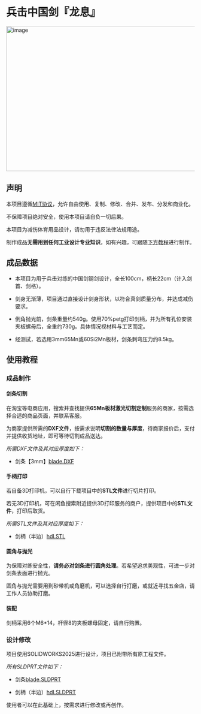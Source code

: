 # 兵击中国剑『龙息』

<img width="1242" height="387" alt="image" src="https://github.com/user-attachments/assets/ac6f77e1-8a33-4203-8cac-342b44d1a202" />

## 声明

本项目遵循[MIT协议](https://mitsloan.mit.edu/licensing)，允许自由使用、复制、修改、合并、发布、分发和商业化。

不保障项目绝对安全，使用本项目请自负一切后果。

本项目为减伤体育用品设计，请勿用于违反法律法规用途。

制作成品**无需用到任何工业设计专业知识**，如有兴趣，可跟随[下方教程](https://github.com/ColinCCCC/DragonBreath.Hema-Chinese-Sword/tree/main?tab=readme-ov-file#%E6%88%90%E5%93%81%E5%88%B6%E4%BD%9C)进行制作。

## 成品数据

- 本项目为用于兵击对练的中国剑钢剑设计，全长100cm，柄长22cm（计入剑首、剑格）。

- 剑身无渐薄，项目通过直接设计剑身形状，以符合真剑质量分布，并达成减伤要求。

- 倒角抛光前，剑条重量约540g。使用70%petg打印剑柄，并为所有孔位安装夹板螺母后，全重约730g。具体情况视材料与工艺而定。

- 经测试，若选用3mm65Mn或60Si2Mn板材，剑条刺弯压力约8.5kg。

## 使用教程

### 成品制作

#### 剑条切割

在淘宝等电商应用，搜索并查找提供**65Mn板材激光切割定制**服务的商家，按需选择合适的商品页面，并联系客服。

为商家提供所需的**DXF文件**，按需求说明**切割的数量与厚度**，待商家报价后，支付并提供收货地址，即可等待切割成品送达。

*所需DXF文件及其对应厚度如下：*

- 剑条【3mm】[blade.DXF](https://github.com/ColinCCCC/DragonBreath.Hema-Chinese-Sword/blob/main/blade.DXF)

#### 手柄打印

若自备3D打印机，可以自行下载项目中的**STL文件**进行切片打印。

若无3D打印机，可在闲鱼搜索附近提供3D打印服务的商户，提供项目中的**STL文件**，打印后取货。

*所需STL文件及其对应厚度如下：*

- 剑柄（半边）[hdl.STL](https://github.com/ColinCCCC/DragonBreath.Hema-Chinese-Sword/blob/main/hdl.STL)

#### 圆角与抛光

为保障对练安全性，**请务必对剑条进行圆角处理**。若希望追求美观性，可进一步对剑条表面进行抛光。

圆角与抛光需要用到砂带机或角磨机，可以选择自行打磨，或就近寻找五金店，请工作人员协助打磨。

#### 装配

剑柄采用6个M6*14，杆径8的夹板螺母固定，请自行购置。

### 设计修改

项目使用SOLIDWORKS2025进行设计，项目已附带所有原工程文件。

*所有SLDPRT文件如下：*

- 剑条[blade.SLDPRT](https://github.com/ColinCCCC/DragonBreath.Hema-Chinese-Sword/blob/main/blade.SLDPRT)

- 剑柄（半边）[hdl.SLDPRT](https://github.com/ColinCCCC/DragonBreath.Hema-Chinese-Sword/blob/main/hdl.SLDPRT)

使用者可以在此基础上，按需求进行修改或再创作。
